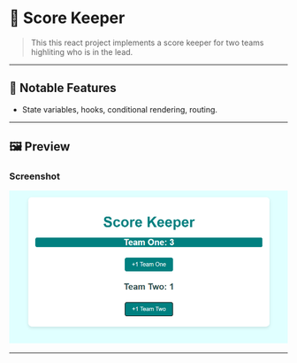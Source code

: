 # 🧩 Score Keeper

> This this react project implements a score keeper for two teams highliting who is in the lead.

---

## 🚀 Notable Features
- State variables, hooks, conditional rendering, routing.
  
---

## 🖼️ Preview

### Screenshot
![Program Screenshot](./assets/image.png)

---
